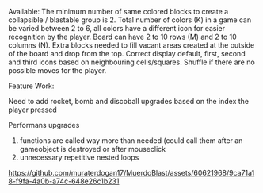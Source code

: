 Available:
The minimum number of same colored blocks to create a collapsible / blastable group is 2.
Total number of colors (K) in a game can be varied between 2 to 6,
all colors have a different icon for easier recognition by the player. 
Board can have 2 to 10 rows (M) and 2 to 10 columns (N).
Extra blocks needed to fill vacant areas created at the outside of the
board and drop from the top.
Correct display default, first, second and third icons based on neighbouring cells/squares.
Shuffle if there are no possible moves for the player.

Feature Work:

Need to add rocket, bomb and discoball upgrades based on the index the player pressed

Performans upgrades 
1) functions are called way more than needed (could call them after an gameobject is destroyed or after mouseclick
2) unnecessary repetitive nested loops



https://github.com/muraterdogan17/MuerdoBlast/assets/60621968/9ca71a18-f9fa-4a0b-a74c-648e26c1b231

